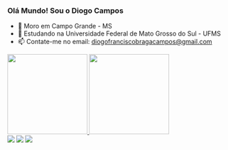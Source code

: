 ### Olá Mundo! Sou o Diogo Campos

- 🚩 Moro em Campo Grande - MS
- 🌱 Estudando na Universidade Federal de Mato Grosso do Sul - UFMS
- 📫 Contate-me no email: diogofranciscobragacampos@gmail.com

<div>
  <a href="https://github.com/diogocampos2">
  <img height="180em" src="https://github-readme-stats.vercel.app/api?username=diogocampos2&show_icons=true&theme=dracula&include_all_commits=true&count_private=true"/>
  <img height="180em" src="https://github-readme-stats.vercel.app/api/top-langs/?username=diogocampos2&show_icons=true&theme=dracula&include_all_commits=true&count_private=true"/>

</div>

<div>
  <a href="https://instagram.com/dievernote" target="_blank"><img src="https://img.shields.io/badge/-Instagram-%23E4405F?style=for-the-badge&logo=instagram&logoColor=white" target="_blank"></a>
  <a href = "mailto:diogofranciscobragacampos@gmail.com"><img src="https://img.shields.io/badge/-Gmail-%23333?style=for-the-badge&logo=gmail&logoColor=white" target="_blank"></a>
  <a href="https://www.linkedin.com/in/diogo-francisco-braga-de-campos-252b1a247/" target="_blank"><img src="https://img.shields.io/badge/-LinkedIn-%230077B5?style=for-the-badge&logo=linkedin&logoColor=white" target="_blank"></a> 
</div>
